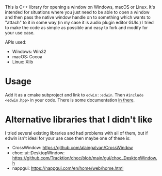 This is C++ library for opening a window on Windows, macOS or Linux. It's intended for situations where you just need to be able to open a window and then pass the native window handle on to something which wants to "attach" to it in some way (in my case it is audio plugin editor GUIs.) I tried to make the code as simple as possible and easy to fork and modify for your use case.

APIs used:
- Windows: Win32
- macOS: Cocoa
- Linux: Xlib

# Usage
Add it as a cmake subproject and link to `edwin::edwin`. Then `#include <edwin.hpp>` in your code. There is some documentation [in there](https://github.com/colugomusic/edwin/blob/master/include/edwin.hpp).

# Alternative libraries that I didn't like

I tried several existing libraries and had problems with all of them, but if edwin isn't ideal for your use case then maybe one of these is:

- CrossWindow: https://github.com/alaingalvan/CrossWindow
- choc::ui::DesktopWindow: https://github.com/Tracktion/choc/blob/main/gui/choc_DesktopWindow.h
- nappgui: https://nappgui.com/en/home/web/home.html
